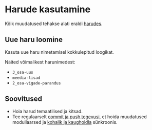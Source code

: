 # Harude kasutamine

Kõik muudatused tehakse alati eraldi [harudes](8_Moistete_ja_toovahendite_selgitused.md).

## Uue haru loomine
Kasuta uue haru nimetamisel kokkulepitud loogikat.

Näited võimalikest harunimedest:
- `3_osa-uus`
- `meedia-lisad`
- `2_osa-vigade-parandus`


## Soovitused
- Hoia harud temaatilised ja kitsad.
- Tee regulaarselt [commit ja push tegevusi](8_Moistete_ja_toovahendite_selgitused.md), et hoida muudatused modullaarsed ja [kohalik ja kaughoidla](../README.md) sünkroonis.